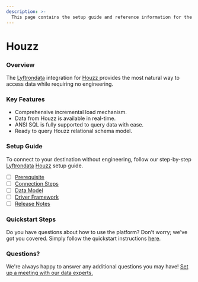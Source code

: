```yaml
---
description: >-
  This page contains the setup guide and reference information for the Houzz source connector.
---
```


# Houzz

### Overview

The [Lyftrondata](https://www.lyftrondata.com/) integration for [Houzz](https://www.lyftrondata.com/integration/houzz/)[ ](https://www.lyftrondata.com/integration/houzz/)provides the most natural way to access data while requiring no engineering.

### Key Features

* Comprehensive incremental load mechanism.
* Data from Houzz is available in real-time.&#x20;
* ANSI SQL is fully supported to query data with ease.
* Ready to query Houzz relational schema model.

### Setup Guide

To connect to your destination without engineering, follow our step-by-step [Lyftrondata](https://www.lyftrondata.com/)  [Houzz](https://www.lyftrondata.com/integration/houzz/) setup guide.

* [ ] [Prerequisite](../../marketing-analytics/houzz/prerequisite.md)
* [ ] [Connection Steps](../../marketing-analytics/houzz/connection-steps.md)
* [ ] [Data Model](../../marketing-analytics/houzz/data-model/)
* [ ] [Driver Framework](../../marketing-analytics/houzz/driver-framework/)
* [ ] [Release Notes](../../marketing-analytics/houzz/release-notes.md)

### Quickstart Steps

Do you have questions about how to use the platform? Don't worry; we've got you covered. Simply follow the quickstart instructions [here](../../../quickstart-steps.md).

### Questions? <a href="#questions" id="questions"></a>

We're always happy to answer any additional questions you may have! [Set up a meeting with our data experts.](https://www.lyftrondata.com/book-a-meeting/)

